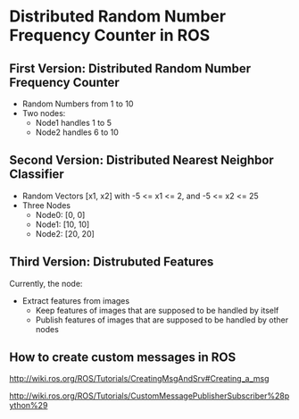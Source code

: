 # Distributed Random Number Frequency Counter in ROS

## First Version: Distributed Random Number Frequency Counter

- Random Numbers from 1 to 10
- Two nodes:
  - Node1 handles 1 to 5
  - Node2 handles 6 to 10

## Second Version: Distributed Nearest Neighbor Classifier

- Random Vectors [x1, x2] with -5 <= x1 <= 2, and -5 <= x2 <= 25
- Three Nodes
  - Node0: [0, 0]
  - Node1: [10, 10]
  - Node2: [20, 20]

## Third Version: Distrubuted Features

Currently, the node:

- Extract features from images
  - Keep features of images that are supposed to be handled by itself
  - Publish features of images that are supposed to be handled by other nodes

## How to create custom messages in ROS

http://wiki.ros.org/ROS/Tutorials/CreatingMsgAndSrv#Creating_a_msg

http://wiki.ros.org/ROS/Tutorials/CustomMessagePublisherSubscriber%28python%29
